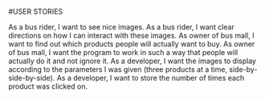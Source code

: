 #USER STORIES

As a bus rider, I want to see nice images.
As a bus rider, I want clear directions on how I can interact with these images.
As owner of bus mall, I want to find out which products people will actually want to buy.
As owner of bus mall, I want the program to work in such a way that people will actually do it and not ignore it.
As a developer, I want the images to display according to the parameters I was given (three products at a time, side-by-side-by-side).
As a developer, I want to store the number of times each product was clicked on.
